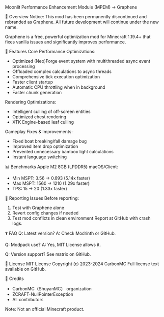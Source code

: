 Moonlit Performance Enhancement Module (MPEM) → Graphene

📖 Overview
Notice: This mod has been permanently discontinued and rebranded as Graphene. All future development will continue under the new name.

Graphene is a free, powerful optimization mod for Minecraft 1.19.4+ that fixes vanilla issues and significantly improves performance.

🌟 Features
Core Performance Optimizations:
- Optimized (Neo)Forge event system with multithreaded async event processing
- Offloaded complex calculations to async threads
- Comprehensive tick execution optimization
- Faster client startup
- Automatic CPU throttling when in background
- Faster chunk generation

Rendering Optimizations:
- Intelligent culling of off-screen entities
- Optimized chest rendering
- XTK Engine-based leaf culling

Gameplay Fixes & Improvements:
- Fixed boat breaking/fall damage bug
- Improved item drop optimization
- Prevented unnecessary bamboo light calculations
- Instant language switching

📊 Benchmarks
Apple M2 8GB (LPDDR5) macOS/Client:
- Min MSPT: 3.56 → 0.693 (5.14x faster)
- Max MSPT: 1560 → 1210 (1.29x faster)
- TPS: 15 → 20 (1.33x faster)

🐛 Reporting Issues
Before reporting:
1. Test with Graphene alone
2. Revert config changes if needed
3. Test mod conflicts in clean environment
Report at GitHub with crash logs.

❓ FAQ
Q: Latest version?
A: Check Modrinth or GitHub.

Q: Modpack use?
A: Yes, MIT License allows it.

Q: Version support?
See matrix on GitHub.

📜 License
MIT License
Copyright (c) 2023-2024 CarbonMC
Full license text available on GitHub.

👥 Credits
- CarbonMC（ShuyanMC） organization
- ZCRAFT-NullPointerException
- All contributors

Note: Not an official Minecraft product.
